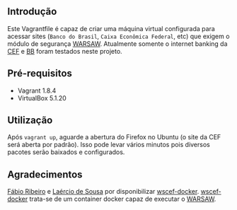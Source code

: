 ## Introdução
Este Vagrantfile é capaz de criar uma máquina virtual configurada para acessar sites (`Banco do Brasil`, `Caixa Econômica Federal`, etc) que exigem o módulo de segurança [WARSAW](http://www.dieboldnixdorf.com.br/gas-antifraude). Atualmente somente o internet banking da [CEF](https://internetbanking.caixa.gov.br/
) e [BB](https://www2.bancobrasil.com.br/aapf/login.jsp) foram testados neste projeto.

## Pré-requisitos
- Vagrant 1.8.4
- VirtualBox 5.1.20

## Utilização
Após `vagrant up`, aguarde a abertura do Firefox no Ubuntu (o site da CEF será aberta por padrão). Isso pode levar vários minutos pois diversos pacotes serão baixados e configurados.

## Agradecimentos
[Fábio Ribeiro](http://www.farribeiro.com.br) e [Laércio de Sousa](https://disqus.com/by/LaercioSousa/) por disponibilizar [wscef-docker](https://github.com/farribeiro/wscef-docker). [wscef-docker](https://github.com/farribeiro/wscef-docker) trata-se de um container docker capaz de executar o [WARSAW](http://www.dieboldnixdorf.com.br/gas-antifraude).
